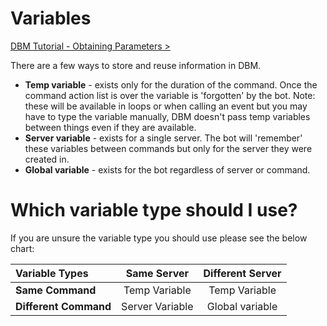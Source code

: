 # Variables

[DBM Tutorial - Obtaining Parameters >](https://www.youtube.com/watch?v=haAyykGaY_E)

There are a few ways to store and reuse information in DBM.

* **Temp variable** - exists only for the duration of the command. Once the command action list is over the variable is 'forgotten' by the bot. Note: these will be available in loops or when calling an event but you may have to type the variable manually, DBM doesn't pass temp variables between things even if they are available.
* **Server variable** - exists for a single server. The bot will 'remember' these variables between commands but only for the server they were created in.
* **Global variable** - exists for the bot regardless of server or command.

# Which variable type should I use? 
If you are unsure the variable type you should use please see the below chart:  

|     Variable Types    |   Same Server   | Different Server |
|:----------------------|:---------------:|:----------------:|
|   **Same Command**    |  Temp Variable  |   Temp Variable  |
| **Different Command** | Server Variable |  Global variable |
